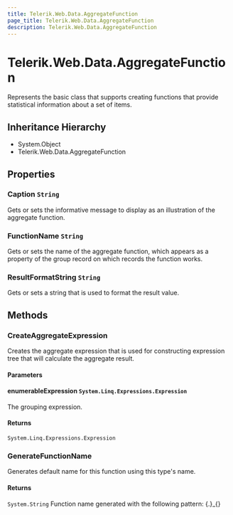 ```yaml
---
title: Telerik.Web.Data.AggregateFunction
page_title: Telerik.Web.Data.AggregateFunction
description: Telerik.Web.Data.AggregateFunction
---
```


# Telerik.Web.Data.AggregateFunction

Represents the basic class that supports creating functions that provide statistical information about a set of items.

## Inheritance Hierarchy

* System.Object
* Telerik.Web.Data.AggregateFunction

## Properties

###  Caption `String`

Gets or sets the informative message to display as an illustration of the aggregate function.

###  FunctionName `String`

Gets or sets the name of the aggregate function, which appears as a property of the group record on which records the function works.

###  ResultFormatString `String`

Gets or sets a string that is used to format the result value.

## Methods

###  CreateAggregateExpression

Creates the aggregate expression that is used for constructing expression 
            tree that will calculate the aggregate result.

#### Parameters

#### enumerableExpression `System.Linq.Expressions.Expression`

The grouping expression.

#### Returns

`System.Linq.Expressions.Expression` 

###  GenerateFunctionName

Generates default name for this function using this type's name.

#### Returns

`System.String` Function name generated with the following pattern: 
            {.}_{}

